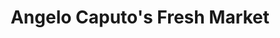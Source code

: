 ---
title: "Angelo Caputo's Fresh Market"
url: /orland-park/angelo-caputos-fresh-market/
shop: supermarket
---